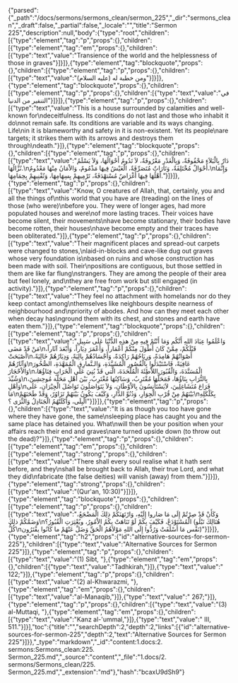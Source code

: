 {"parsed":{"_path":"/docs/sermons/sermons_clean/sermon_225","_dir":"sermons_clean","_draft":false,"_partial":false,"_locale":"","title":"Sermon 225","description":null,"body":{"type":"root","children":[{"type":"element","tag":"p","props":{},"children":[{"type":"element","tag":"em","props":{},"children":[{"type":"text","value":"Transience of the world and the helplessness of those in graves"}]}]},{"type":"element","tag":"blockquote","props":{},"children":[{"type":"element","tag":"p","props":{},"children":[{"type":"text","value":"ومن خطبة له (عليه السلام)"}]}]},{"type":"element","tag":"blockquote","props":{},"children":[{"type":"element","tag":"p","props":{},"children":[{"type":"text","value":"في التنفير من الدنيا"}]}]},{"type":"element","tag":"p","props":{},"children":[{"type":"text","value":"This is a house surrounded by calamities and well-known for\ndeceitfulness. Its conditions do not last and those who inhabit it do\nnot remain safe. Its conditions are variable and its ways changing. Life\nin it is blameworthy and safety in it is non-existent. Yet its people\nare targets; it strikes them with its arrows and destroys them through\ndeath."}]},{"type":"element","tag":"blockquote","props":{},"children":[{"type":"element","tag":"p","props":{},"children":[{"type":"text","value":"دَارٌ بِالْبَلاَءِ مَحْفُوفَةٌ، وَبِالْغَدْرِ مَعْرُوفَةٌ، لاَ تَدُومُ أَحْوَالُهَا، وَلاَ يَسْلَمُ نُزَّالُهَا.\nأَحْوَالٌ مُخْتَلِفَةٌ، وَتَارَاتٌ مُتَصَرِّفَةٌ، الْعَيْشُ فِيهَا مَذْمُومٌ، وَالاْمَانُ مِنْهَا مَعْدُومٌ،\nوَإِنَّمَا أَهْلُهَا فِيهَا أَغْرَاضٌ مُسْتهْدَفَةٌ، تَرْمِيهِمْ بِسِهَامِهَا، وَتُفْنِيهِمْ بِحِمَامِهَا."}]}]},{"type":"element","tag":"p","props":{},"children":[{"type":"text","value":"Know, O creatures of Allah, that, certainly, you and all the things of\nthis world that you have are (treading) on the lines of those (who were)\nbefore you. They were of longer ages, had more populated houses and were\nof more lasting traces. Their voices have become silent, their movements\nhave become stationary, their bodies have become rotten, their houses\nhave become empty and their traces have been obliterated."}]},{"type":"element","tag":"p","props":{},"children":[{"type":"text","value":"Their magnificent places and spread-out carpets were changed to stones,\nlaid-in-blocks and cave-like dug out graves whose very foundation is\nbased on ruins and whose construction has been made with soil. Their\npositions are contiguous, but those settled in them are like far flung\nstrangers. They are among the people of their area but feel lonely, and\nthey are free from work but still engaged (in activity)."}]},{"type":"element","tag":"p","props":{},"children":[{"type":"text","value":"They feel no attachment with homelands nor do they keep contact among\nthemselves like neighbours despite nearness of neighbourhood and\npriority of abodes. And how can they meet each other when decay has\nground them with its chest, and stones and earth have eaten them."}]},{"type":"element","tag":"blockquote","props":{},"children":[{"type":"element","tag":"p","props":{},"children":[{"type":"text","value":"وَاعْلَمُوا عِبَادَ اللهِ أَنَّكُم وَمَا أَنْتُمْ فِيهِ مِنْ هذِهِ الدُّنْيَا عَلَى سَبِيلِ مَنْ قَدْ مَضَى\nقَبْلَكُمْ، مِمَّنْ كَانَ أَطْوَلَ مِنْكُمْ أَعْمَاراً، وَأَعْمَرَ دِيَاراً، وَأَبْعَدَ آثَاراً، أَصْبَحَتْ\nأَصْوَاتُهُمْ هَامِدَةً، وَرِيَاحُهُمْ رَاكِدَةً، وَأَجْسَادُهُمْ بِالِيَةً، وَدِيَارُهُمْ خَالِيَةً، وَآثَارُهُمْ\nعَافِيَةً، فَاسْتَبْدَلُوا بِالْقُصُورِ الْمُشَيَّدَةِ، وَالـنَّمارِقِ الْمُمَهَّدَةِ، الصُّخُورَ وَالاْحْجَارَ\nالْمُسَنَّدَةَ، وَالْقُبُورَ اللاَّطِئَةَ الْمُلْحَدَةَ، الَّتي قَدْ بُنِيَ عَلَى الْخَرَابِ فِنَاؤُهَا، وَشُيِّدَ\nبِالتُّرَابِ بِنَاؤُهَا، فَمَحَلُّهَا مُقْتَرِبٌ، وَسَاكِنُهَا مُغْتَرِبٌ، بَيْنَ أَهْلِ مَحَلَّة مُوحِشِينَ، وَأهْلِ\nفَرَاغ مُتَشَاغِلِينَ، لاَيَسْتَأْنِسُونَ بِالاْوْطَانِ، وَلاَ يَتَوَاصَلُونَ تَوَاصُلَ الْجِيْرَانِ، عَلَى مَا\nبَيْنَهُمْ مِنْ قُرْبِ الْجِوَارِ، وَدُنُوِّ الدَّارِ، وَكَيْفَ يَكُونُ بَيْنَهُمْ تَزَاوُرٌ، وَقَدْ طَحَنَهُمْ\nبِكَلْكَلِهِ الْبِلَى، وَأَكَلَتْهُمُ الْجَنَادِلُ وَالثَّرَى ؟"}]}]},{"type":"element","tag":"p","props":{},"children":[{"type":"text","value":"It is as though you too have gone where they have gone, the same\nsleeping place has caught you and the same place has detained you. What\nwill then be your position when your affairs reach their end and graves\nare turned upside down (to throw out the dead)?"}]},{"type":"element","tag":"p","props":{},"children":[{"type":"element","tag":"em","props":{},"children":[{"type":"element","tag":"strong","props":{},"children":[{"type":"text","value":"There shall every soul realise what it hath sent before, and they\nshall be brought back to Allah, their true Lord, and what they did\nfabricate (the false deities) will vanish (away) from them."}]}]},{"type":"element","tag":"strong","props":{},"children":[{"type":"text","value":"(Qur'an, 10:30)"}]}]},{"type":"element","tag":"blockquote","props":{},"children":[{"type":"element","tag":"p","props":{},"children":[{"type":"text","value":"وَكَأَنْ قَدْ صِرْتُمْ إِلَى مَا صَاروا إِلَيْهِ، وَارْتَهَنَكُمْ ذلِكَ الْمَضْجَعُ، وَضَمَّكُمْ ذلِكَ\nالْمُسْتَوْدَعُ، فَكَيْفَ بِكُمْ لَوْ تَنَاهَتْ بِكُمُ الاْمُورُ، وبُعْثِرَتِ الْقُبُورُ؟ (هُنَالِكَ تَبْلُو كُلُّ\nنَفْس مَا أَسْلَفَتْ وَرُدُّوا إِلَى اللهِ مَوْلاَهُمُ الْحَقِّ وَضَلَّ عَنْهُمْ ما كَانُوا يفْتَرُون)"}]}]},{"type":"element","tag":"h2","props":{"id":"alternative-sources-for-sermon-225"},"children":[{"type":"text","value":"Alternative Sources for Sermon 225"}]},{"type":"element","tag":"p","props":{},"children":[{"type":"text","value":"(1) Sibt, "},{"type":"element","tag":"em","props":{},"children":[{"type":"text","value":"Tadhkirah,"}]},{"type":"text","value":" 122;"}]},{"type":"element","tag":"p","props":{},"children":[{"type":"text","value":"(2) al-Khwarazmi, "},{"type":"element","tag":"em","props":{},"children":[{"type":"text","value":"al-Manaqib,"}]},{"type":"text","value":" 267;"}]},{"type":"element","tag":"p","props":{},"children":[{"type":"text","value":"(3) al-Muttaqi, "},{"type":"element","tag":"em","props":{},"children":[{"type":"text","value":"Kanz al-'ummal,"}]},{"type":"text","value":" III, 511."}]}],"toc":{"title":"","searchDepth":2,"depth":2,"links":[{"id":"alternative-sources-for-sermon-225","depth":2,"text":"Alternative Sources for Sermon 225"}]}},"_type":"markdown","_id":"content:1.docs:2. sermons:Sermons_clean:225. Sermon_225.md","_source":"content","_file":"1.docs/2. sermons/Sermons_clean/225. Sermon_225.md","_extension":"md"},"hash":"bcaxU9dSh9"}